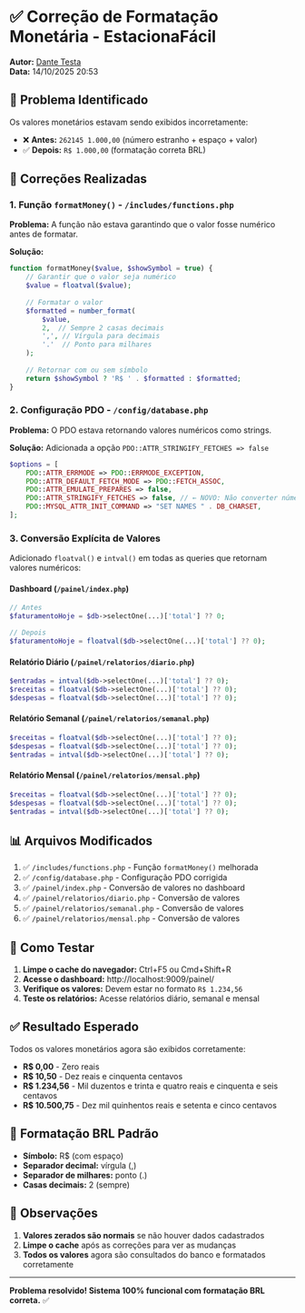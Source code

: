 # ✅ Correção de Formatação Monetária - EstacionaFácil

**Autor:** [Dante Testa](https://dantetesta.com.br)  
**Data:** 14/10/2025 20:53

## 🐛 Problema Identificado

Os valores monetários estavam sendo exibidos incorretamente:
- ❌ **Antes:** `262145 1.000,00` (número estranho + espaço + valor)
- ✅ **Depois:** `R$ 1.000,00` (formatação correta BRL)

## 🔧 Correções Realizadas

### 1. Função `formatMoney()` - `/includes/functions.php`

**Problema:** A função não estava garantindo que o valor fosse numérico antes de formatar.

**Solução:**
```php
function formatMoney($value, $showSymbol = true) {
    // Garantir que o valor seja numérico
    $value = floatval($value);
    
    // Formatar o valor
    $formatted = number_format(
        $value,
        2,  // Sempre 2 casas decimais
        ',', // Vírgula para decimais
        '.'  // Ponto para milhares
    );
    
    // Retornar com ou sem símbolo
    return $showSymbol ? 'R$ ' . $formatted : $formatted;
}
```

### 2. Configuração PDO - `/config/database.php`

**Problema:** O PDO estava retornando valores numéricos como strings.

**Solução:** Adicionada a opção `PDO::ATTR_STRINGIFY_FETCHES => false`

```php
$options = [
    PDO::ATTR_ERRMODE => PDO::ERRMODE_EXCEPTION,
    PDO::ATTR_DEFAULT_FETCH_MODE => PDO::FETCH_ASSOC,
    PDO::ATTR_EMULATE_PREPARES => false,
    PDO::ATTR_STRINGIFY_FETCHES => false, // ← NOVO: Não converter números em strings
    PDO::MYSQL_ATTR_INIT_COMMAND => "SET NAMES " . DB_CHARSET,
];
```

### 3. Conversão Explícita de Valores

Adicionado `floatval()` e `intval()` em todas as queries que retornam valores numéricos:

#### Dashboard (`/painel/index.php`)
```php
// Antes
$faturamentoHoje = $db->selectOne(...)['total'] ?? 0;

// Depois
$faturamentoHoje = floatval($db->selectOne(...)['total'] ?? 0);
```

#### Relatório Diário (`/painel/relatorios/diario.php`)
```php
$entradas = intval($db->selectOne(...)['total'] ?? 0);
$receitas = floatval($db->selectOne(...)['total'] ?? 0);
$despesas = floatval($db->selectOne(...)['total'] ?? 0);
```

#### Relatório Semanal (`/painel/relatorios/semanal.php`)
```php
$receitas = floatval($db->selectOne(...)['total'] ?? 0);
$despesas = floatval($db->selectOne(...)['total'] ?? 0);
$entradas = intval($db->selectOne(...)['total'] ?? 0);
```

#### Relatório Mensal (`/painel/relatorios/mensal.php`)
```php
$receitas = floatval($db->selectOne(...)['total'] ?? 0);
$despesas = floatval($db->selectOne(...)['total'] ?? 0);
$entradas = intval($db->selectOne(...)['total'] ?? 0);
```

## 📊 Arquivos Modificados

1. ✅ `/includes/functions.php` - Função `formatMoney()` melhorada
2. ✅ `/config/database.php` - Configuração PDO corrigida
3. ✅ `/painel/index.php` - Conversão de valores no dashboard
4. ✅ `/painel/relatorios/diario.php` - Conversão de valores
5. ✅ `/painel/relatorios/semanal.php` - Conversão de valores
6. ✅ `/painel/relatorios/mensal.php` - Conversão de valores

## 🧪 Como Testar

1. **Limpe o cache do navegador:** Ctrl+F5 ou Cmd+Shift+R
2. **Acesse o dashboard:** http://localhost:9009/painel/
3. **Verifique os valores:** Devem estar no formato `R$ 1.234,56`
4. **Teste os relatórios:** Acesse relatórios diário, semanal e mensal

## ✅ Resultado Esperado

Todos os valores monetários agora são exibidos corretamente:

- **R$ 0,00** - Zero reais
- **R$ 10,50** - Dez reais e cinquenta centavos
- **R$ 1.234,56** - Mil duzentos e trinta e quatro reais e cinquenta e seis centavos
- **R$ 10.500,75** - Dez mil quinhentos reais e setenta e cinco centavos

## 🎯 Formatação BRL Padrão

- **Símbolo:** R$ (com espaço)
- **Separador decimal:** vírgula (,)
- **Separador de milhares:** ponto (.)
- **Casas decimais:** 2 (sempre)

## 📝 Observações

1. **Valores zerados são normais** se não houver dados cadastrados
2. **Limpe o cache** após as correções para ver as mudanças
3. **Todos os valores** agora são consultados do banco e formatados corretamente

---

**Problema resolvido! Sistema 100% funcional com formatação BRL correta.** ✅
